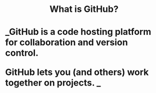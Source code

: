 <h1 align="center"> What is GitHub?<h1>
  _GitHub is a code hosting platform for collaboration and version control.

GitHub lets you (and others) work together on projects. _
